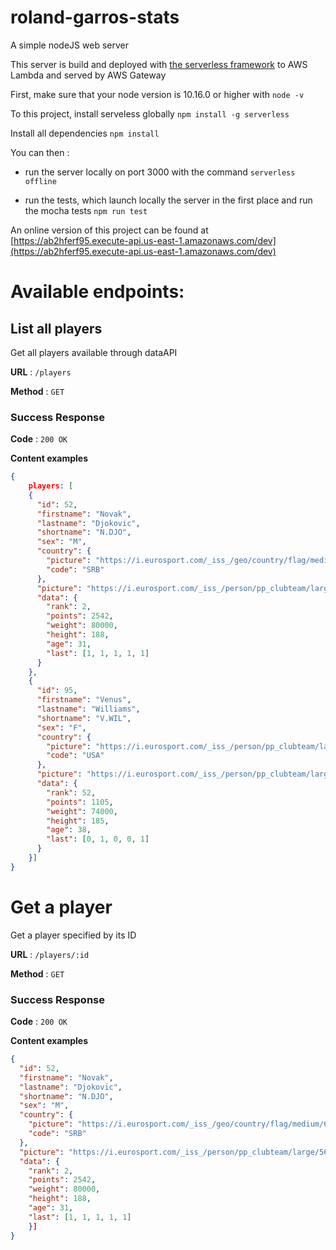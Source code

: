 # roland-garros-stats
A simple nodeJS web server

This server is build and deployed with [the serverless framework](https://serverless.com/) to AWS Lambda and served by AWS Gateway

First, make sure that your node version is 10.16.0 or higher with
``` node -v ```

To this project, install serveless globally 
```npm install -g serverless```

Install all dependencies
``` npm install ```


You can then :

* run the server locally on port 3000 with the command 
```serverless offline```

* run the tests, which launch locally the server in the first place and run the mocha tests
```npm run test```

An online version of this project can be found at [https://ab2hferf95.execute-api.us-east-1.amazonaws.com/dev](https://ab2hferf95.execute-api.us-east-1.amazonaws.com/dev)

# Available endpoints:

## List all players

Get all players available through dataAPI

**URL** : `/players`

**Method** : `GET`

### Success Response

**Code** : `200 OK`

**Content examples**

```json
{
	players: [
    {
      "id": 52,
      "firstname": "Novak",
      "lastname": "Djokovic",
      "shortname": "N.DJO",
      "sex": "M",
      "country": {
        "picture": "https://i.eurosport.com/_iss_/geo/country/flag/medium/6944.png",
        "code": "SRB"
      },
      "picture": "https://i.eurosport.com/_iss_/person/pp_clubteam/large/565920.jpg",
      "data": {
        "rank": 2,
        "points": 2542,
        "weight": 80000,
        "height": 188,
        "age": 31,
        "last": [1, 1, 1, 1, 1]
      }
    },
    {
      "id": 95,
      "firstname": "Venus",
      "lastname": "Williams",
      "shortname": "V.WIL",
      "sex": "F",
      "country": {
        "picture": "https://i.eurosport.com/_iss_/person/pp_clubteam/large/136449.jpg",
        "code": "USA"
      },
      "picture": "https://i.eurosport.com/_iss_/person/pp_clubteam/large/136450.jpg",
      "data": {
        "rank": 52,
        "points": 1105,
        "weight": 74000,
        "height": 185,
        "age": 38,
        "last": [0, 1, 0, 0, 1]
      }
    }]
}
```

# Get a player

Get a player specified by its ID

**URL** : `/players/:id`

**Method** : `GET`

### Success Response

**Code** : `200 OK`

**Content examples**

```json
{
  "id": 52,
  "firstname": "Novak",
  "lastname": "Djokovic",
  "shortname": "N.DJO",
  "sex": "M",
  "country": {
	"picture": "https://i.eurosport.com/_iss_/geo/country/flag/medium/6944.png",
	"code": "SRB"
  },
  "picture": "https://i.eurosport.com/_iss_/person/pp_clubteam/large/565920.jpg",
  "data": {
	"rank": 2,
	"points": 2542,
	"weight": 80000,
	"height": 188,
	"age": 31,
	"last": [1, 1, 1, 1, 1]
    }]
}
```